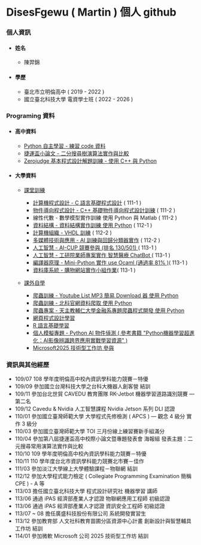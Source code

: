 # DisesFgewu ( Martin ) 個人 github

### 個人資訊

- #### 姓名
  - 陳羿錦
- #### 學歷
  - 臺北市立明倫高中 ( 2019 - 2022 )
  - 國立臺北科技大學 電資學士班 ( 2022 - 2026 )

### Programing 資料

- #### 高中資料

    - [Python 自主學習 - 練習 code 資料]( "https://github.com/Disesfgewu/Self-Projects-Data/tree/master/%E9%AB%98%E4%B8%AD/Python%20%E8%87%AA%E4%B8%BB%E5%AD%B8%E7%BF%92/Code%20%E8%B3%87%E6%96%99" )
    - [捷運盃小論文 - 二分搜尋樹演算法實作與比較]( "https://github.com/Disesfgewu/Self-Projects-Data/tree/master/%E9%AB%98%E4%B8%AD/Python%20%E8%87%AA%E4%B8%BB%E5%AD%B8%E7%BF%92/%E6%8D%B7%E9%81%8B%E7%9B%83%E5%B0%8F%E8%AB%96%E6%96%87" )
    - [Zerojudge 基本程式設計解題訓練 - 使用 C++ 與 Python ]( "https://github.com/Disesfgewu/Self-Projects-Data/tree/master/%E9%AB%98%E4%B8%AD/%E8%A7%A3%E9%A1%8C/zerojudge/Code" )

- #### 大學資料

    - [課堂訓練]( "https://github.com/Disesfgewu/Self-Projects-Data/tree/master/%E5%A4%A7%E5%AD%B8/%E7%A8%8B%E5%BC%8F%E8%A8%AD%E8%A8%88/%E8%AA%B2%E5%A0%82%E8%A8%93%E7%B7%B4" )
      - [計算機程式設計 - C 語言基礎程式設計]( "https://github.com/Disesfgewu/Self-Projects-Data/tree/master/%E5%A4%A7%E5%AD%B8/%E7%A8%8B%E5%BC%8F%E8%A8%AD%E8%A8%88/%E8%AA%B2%E5%A0%82%E8%A8%93%E7%B7%B4/%E8%A8%88%E7%AE%97%E6%A9%9F%E7%A8%8B%E5%BC%8F%E8%A8%AD%E8%A8%88" ) ( 111-1 )
      - [物件導向程式設計 - C++ 基礎物件導向程式設計訓練]( "https://github.com/Disesfgewu/Self-Projects-Data/tree/master/%E5%A4%A7%E5%AD%B8/%E7%A8%8B%E5%BC%8F%E8%A8%AD%E8%A8%88/%E8%AA%B2%E5%A0%82%E8%A8%93%E7%B7%B4/%E7%89%A9%E4%BB%B6%E5%B0%8E%E5%90%91%E7%A8%8B%E5%BC%8F%E8%A8%AD%E8%A8%88" ) ( 111-2 )
      - 線性代數 - 數學模型實作訓練 使用 Python 與 Matlab ( 111-2 )
      - [資料結構 - 資料結構實作訓練 使用 Python]( "https://github.com/Disesfgewu/Self-Projects-Data/tree/master/%E5%A4%A7%E5%AD%B8/%E7%A8%8B%E5%BC%8F%E8%A8%AD%E8%A8%88/%E8%AA%B2%E5%A0%82%E8%A8%93%E7%B7%B4/%E8%B3%87%E6%96%99%E7%B5%90%E6%A7%8B" ) ( 112-1 )
      - [計算機組織 - VHDL 訓練]("https://github.com/Disesfgewu/Self-Projects-Data/tree/master/%E5%A4%A7%E5%AD%B8/%E7%A8%8B%E5%BC%8F%E8%A8%AD%E8%A8%88/%E8%AA%B2%E5%A0%82%E8%A8%93%E7%B7%B4/%E8%A8%88%E7%AE%97%E6%A9%9F%E7%B5%84%E7%B9%94/VHDL") ( 112-2 )
      - [多媒體技術與應用 - AI 訓練與回歸分類器實作]("https://github.com/Disesfgewu/Self-Projects-Data/tree/master/%E5%A4%A7%E5%AD%B8/%E7%A8%8B%E5%BC%8F%E8%A8%AD%E8%A8%88/%E8%AA%B2%E5%A0%82%E8%A8%93%E7%B7%B4/%E5%A4%9A%E5%AA%92%E9%AB%94%E6%8A%80%E8%A1%93%E8%88%87%E6%87%89%E7%94%A8") ( 112-2 ) 
      - [人工智慧 - AI-CUP 競賽參與 (排名 130/501) ]("") ( 113-1 )
      - [人工智慧 - 工研院業師專案實作 智慧醫療 ChatBot ]("")( 113-1 )
      - [編譯器原理 - Mini-Python 實作 use Ocaml (通過率 81% )]("")( 113-1 )
      - [資料庫系統 - 購物網站實作小組作業]("")( 113-1 )

    - [課外自學]( "https://github.com/Disesfgewu/Self-Projects-Data/tree/master/%E5%A4%A7%E5%AD%B8/%E7%A8%8B%E5%BC%8F%E8%A8%AD%E8%A8%88/%E8%AA%B2%E5%A4%96%E8%87%AA%E5%AD%B8" )
      - [爬蟲訓練 - Youtube List MP3 簡易 Download 器 使用 Python]( "https://github.com/Disesfgewu/Self-Projects-Data/tree/master/%E5%A4%A7%E5%AD%B8/%E7%A8%8B%E5%BC%8F%E8%A8%AD%E8%A8%88/%E8%AA%B2%E5%A4%96%E8%87%AA%E5%AD%B8/%E7%88%AC%E8%9F%B2%E8%A8%93%E7%B7%B4%20-%20Youtube%20MP3%20download%20%E7%89%A9%E4%BB%B6%E5%AF%A6%E4%BD%9C/src" )
      - [爬蟲訓練 - 北科官網資料爬取 使用 Python]( "https://github.com/Disesfgewu/Self-Projects-Data/tree/master/%E5%A4%A7%E5%AD%B8/%E7%A8%8B%E5%BC%8F%E8%A8%AD%E8%A8%88/%E8%AA%B2%E5%A4%96%E8%87%AA%E5%AD%B8/%E7%88%AC%E8%9F%B2%E8%A8%93%E7%B7%B4%20-%20%E5%8C%97%E7%A7%91%E5%AE%98%E7%B6%B2%E8%B3%87%E6%96%99" )
      - [爬蟲專案 - 天主教輔仁大學金融系專題爬蟲程式開發 使用 Python]( "https://github.com/Disesfgewu/Self-Projects-Data/tree/master/%E5%A4%A7%E5%AD%B8/%E7%A8%8B%E5%BC%8F%E8%A8%AD%E8%A8%88/%E8%AA%B2%E5%A4%96%E8%87%AA%E5%AD%B8/%E5%8D%94%E7%99%BC%E5%B0%88%E6%A1%88%20-%20%E8%BC%94%E5%A4%A7%E9%87%91%E8%9E%8D" )
      - [網頁程式設計學習]( "https://github.com/Disesfgewu/Self-Projects-Data/tree/master/%E5%A4%A7%E5%AD%B8/%E7%A8%8B%E5%BC%8F%E8%A8%AD%E8%A8%88/%E8%AA%B2%E5%A4%96%E8%87%AA%E5%AD%B8/%E7%B6%B2%E9%A0%81%E5%9F%BA%E7%A4%8E%E7%A8%8B%E5%BC%8F%E8%A8%AD%E8%A8%88%20-%20%E5%AD%B8%E7%BF%92" )
      - [R 語言基礎學習]( "https://github.com/Disesfgewu/Self-Projects-Data/tree/master/%E5%A4%A7%E5%AD%B8/%E7%A8%8B%E5%BC%8F%E8%A8%AD%E8%A8%88/%E8%AA%B2%E5%A4%96%E8%87%AA%E5%AD%B8/R%20%E8%AA%9E%E8%A8%80%E5%9F%BA%E7%A4%8E%20-%20%E5%AD%B8%E7%BF%92" )
      - [個人模擬專題 - Python AI 物件偵測 ( 參考書籍 "Python機器學習超進化：AI影像辨識跨界應用實戰學習資源" ) ]( "https://github.com/Disesfgewu/Self-Projects-Data/tree/master/%E5%A4%A7%E5%AD%B8/%E7%A8%8B%E5%BC%8F%E8%A8%AD%E8%A8%88/%E8%AA%B2%E5%A4%96%E8%87%AA%E5%AD%B8/Python%20AI%20%E7%89%A9%E4%BB%B6%E5%81%B5%E6%B8%AC%E8%88%87%20Haar%20%E7%89%B9%E5%BE%B5%E6%A8%A1%E5%9E%8B%E6%A8%A1%E6%93%AC%E5%B0%88%E9%A1%8C%E5%AF%A6%E4%BD%9C" )
      - [Microsoft2025 技術型工作坊 參與]("")
### 資訊與其他經歷

- 109/07	108 學年度明倫高中校內資訊學科能力競賽－特優
- 109/09	參加國立台灣科技大學之台科大機器人創客營 結訓
- 109/11	參加台北世貿 CAVEDU 教育團隊 RK-Jetbot 機器學習道路識別競賽 — 第二名
- 109/12	Cavedu & Nvidia 人工智慧課程 Nvidia Jetson 系列 DLI 認證
- 110/01	參加國立臺灣師範大學 大學程式先修檢測 ( APCS ) — 觀念 4 級分 實作 3 級分
- 110/03	參加國立臺灣師範大學 TOI 三月份線上練習賽新手組滿分
- 110/04	參加第八屆捷運盃高中校際小論文暨專題發表會 海報組 發表主題：二元搜尋常用演算法實作與比較
- 110/10	109 學年度明倫高中校內資訊學科能力競賽－特優
- 110/11	110 學年度台北市資訊學科能力競賽北市賽－佳作
- 111/03	參加淡江大學線上大學體驗課程－物聯網 結訓
- 112/12  參加大學程式能力檢定 ( Collegiate Programming Examination 簡稱 CPE ) - A 等
- 113/03  擔任國立臺北科技大學 程式設計研究社 機器學習 講師
- 113/06  通過 iPAS 經濟部產業人才認證 物聯網應用工程師 初級認證
- 113/06  通過 iPAS 經濟部產業人才認證 資訊安全工程師 初級認證
- 113/07 ~ 08 擔任廣盛科技股份有限公司 系統開發實習生
- 113/12  參加教育部 人文社科教育苗圃分區資源中心計畫 創新設計與智慧輔具工作坊 結訓
- 114/01  參加微軟 Microsoft 公司 2025 技術型工作坊 結訓